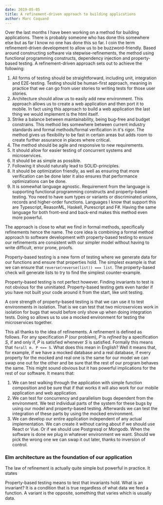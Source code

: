 ```yaml
---
date: 2019-05-05
title: A refinement-driven approach to building applications
author: Marc Coquand
---
```


Over the last months I have been working on a method for building applications.
There is probably someone who has done this somewhere else but as far I know no
one has done this so far. I coin the term refinement-driven development to allow
us to be buzzword-friendly. Based around constructing software via
stepwise-refinements, the method using functional programming constructs,
dependency injection and property-based testing. A refinement-driven approach
sets out to achieve the following:

1. All forms of testing should be straightforward, including unit, integration and
   E2E-testing. Testing should be human-first approach, meaning in practice that
   we can go from user stories to writing tests for those user stories.
2. Architecture should allow us to easily add new environment. This approach
   allows us to create a web application and then port it to mobile. In fact
   using this approach to build a web application the last thing we would
   implement is the html itself.
3. Strike a balance between maintainability, being bug-free and budget
   constrains. This method lies somewhere between current industry standards and
   formal methods/formal verification in it's rigor. The method gives us
   flexibility to be fast in certain areas but adds room to create further
   assurance in places where critical.
4. The method should be agile and responsive to new requirements.
5. It should allow for easier testing of concurrent systems and microservices.
6. It should be as simple as possible.
7. Following it should naturally lead to SOLID-principles.
8. It should be optimization friendly, as well as ensuring that more verification
   can be done later it also ensures that performance optimizations can be done.
9. It is somewhat language agnostic. Requirement from the language is supporting
   functional programming constructs and property-based testing. You need to
   have sum types or variants or discriminated unions, records and higher-order
   functions. Languages I know that support this are Typescript, ReasonML,
   Haskell, Purescript and F#. Having the same language for both front-end
   and back-end makes this method even more powerful.

The approach is close to what we find in formal methods, specifically
refinements hence the name. The core idea is combining a formal method approach
to software development with property-based testing to ensure our refinements
are consistent with our simpler model without having to write difficult, error
prone, proofs.

Property-based testing is a new form of testing where we generate data for our
functions and ensure that properties hold. The simplest example is that we can
ensure that `reverse(reverse(list)) === list`. The property-based check will
generate lists to try to find the simplest counter-example.

Property-based testing is not perfect however. Finding invariants to test is not
obvious for the uninitiated. Property-based testing gets even harder if you have
not built your code around it from the start, like unit testing.

A core strength of property-based testing is that we can use it to test
environments in isolation. That is we can test that two microservices work in
isolation for bugs that would before only show up when doing integration tests.
Doing so allows us to use a mocked environment for testing the microservices
together.

This all thanks to the idea of refinements. A refinement is defined as follows.
For any specification _P_ (our problem), _P_ is _refined_ by a specification _S_, if and
only if, _P_ is satisfied whenever _S_ is satisfied. Formally this means that
`forall m. P <== S`. What does this mean in English? Well it means that, for
example, if we have a mocked database and a real database, if every property for
the mocked and real one is the same for our model we can swap one out for the
other and be sure that the rest of our program behaves the same. This might
sound obvious but it has powerful implications for the rest of our software. It
means that:

1. We can test walking through the application with simple function composition
   and be sure that if that works it will also work for our mobile application
   and web application.
2. We can test for concurrency and parallelism bugs dependent from the
   environment. We test individual parts of the system for these bugs by using
   our model and property-based testing. Afterwards we can test the integration
   of these parts by using the mocked environment.
3. We can develop our entire application independent of any actual
   implementation. We can create it without caring about if we should use React
   or Vue. Or if we should use Postgresql or Mongodb. When the software is done
   we plug in whatever environment we want. Should we pick the wrong
   one we can swap it out later, thanks to inversion of control.

### Elm architecture as the foundation of our application

The law of refinement is actually quite simple but powerful in practice. It
states

Property-based testing means to test that invariants hold. What is an invariant?
It is a condition that is true regardless of what data we feed a function. A
variant is the opposite, something that varies which is usually data.
